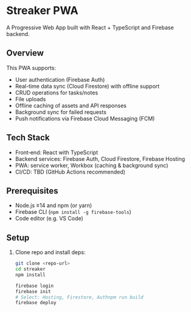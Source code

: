 # Streaker PWA

A Progressive Web App built with React + TypeScript and Firebase backend.

## Overview

This PWA supports:
- User authentication (Firebase Auth)
- Real-time data sync (Cloud Firestore) with offline support
- CRUD operations for tasks/notes
- File uploads
- Offline caching of assets and API responses
- Background sync for failed requests
- Push notifications via Firebase Cloud Messaging (FCM)

## Tech Stack

- Front‑end: React with TypeScript
- Backend services: Firebase Auth, Cloud Firestore, Firebase Hosting
- PWA: service worker, Workbox (caching & background sync)
- CI/CD: TBD (GitHub Actions recommended)

## Prerequisites

- Node.js ≥14 and npm (or yarn)
- Firebase CLI (`npm install -g firebase-tools`)
- Code editor (e.g. VS Code)

## Setup

1. Clone repo and install deps:
   ```bash
   git clone <repo-url>
   cd streaker
   npm install

   firebase login
   firebase init
   # Select: Hosting, Firestore, Authnpm run build
   firebase deploy